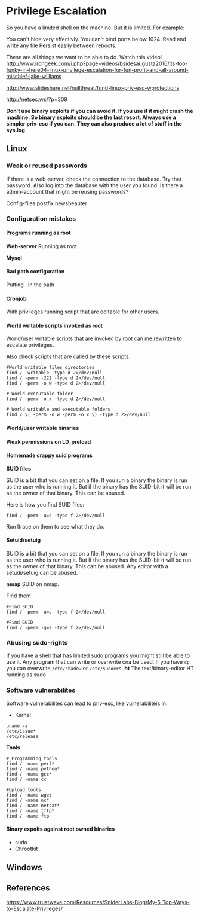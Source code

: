 # Privilege Escalation

So you have a limited shell on the machine. But it is limited. For example: 

You can't hide very effectivly. 
You can't bind ports below 1024.
Read and write any file
Persist easily between reboots.

These are all things we want to be able to do.
Watch this video!
http://www.irongeek.com/i.php?page=videos/bsidesaugusta2016/its-too-funky-in-here04-linux-privilege-escalation-for-fun-profit-and-all-around-mischief-jake-williams

http://www.slideshare.net/nullthreat/fund-linux-priv-esc-wprotections

http://netsec.ws/?p=309

**Don't use binary exploits if you can avoid it. If you use it it might crash the machine. So binary exploits should be the last resort. Always use a simpler priv-esc if you can. They can also produce a lot of stuff in the sys.log**

## Linux

### Weak or reused passwords

If there is a web-server, check the connection to the database. Try that password. Also log into the database with the user you found. Is there a admin-account that might be reusing passwords?

Config-files
postfix
newsbeauter

### Configuration mistakes

#### Programs running as root
**Web-server**
Running as root

**Mysql**

#### Bad path configuration
Putting . in the path

#### **Cronjob** 
With privileges running script that are editable for other users. 

#### World writable scripts invoked as root
World/user writable scripts that are invoked by root can me rewritten to escalate privileges.

Also check scripts that are called by these scripts.

```
#World writable files directories
find / -writable -type d 2>/dev/null
find / -perm -222 -type d 2>/dev/null
find / -perm -o w -type d 2>/dev/null

# World executable folder
find / -perm -o x -type d 2>/dev/null

# World writable and executable folders
find / \( -perm -o w -perm -o x \) -type d 2>/dev/null
```


#### World/user writable binaries

#### Weak permissions on LD_preload

#### Homemade crappy suid programs
**SUID files**

SUID is a bit that you can set on a file. If you run a binary the binary is run as the user who is running it. But if the binary has the SUID-bit it will be run as the owner of that binary. This can be abused.

Here is how you find SUID files:
```
find / -perm -u=s -type f 2>/dev/null
```

Run ltrace on them to see what they do.

#### Setuid/setuig

SUID is a bit that you can set on a file. If you run a binary the binary is run as the user who is running it. But if the binary has the SUID-bit it will be run as the owner of that binary. This can be abused.
Any editor with a setudi/setuig can be abused.

**nmap**
SUID on nmap.

Find them

```
#Find SUID
find / -perm -u=s -type f 2>/dev/null

#Find GUID
find / -perm -g=s -type f 2>/dev/null
```

### Abusing sudo-rights

If you have a shell that has limited sudo programs you might still be able to use it. Any program that can write or overwrite cna be used. If you have `cp` you can overwrite `/etc/shadow` or `/etc/sudoers`. 
**ht**
The text/binary-editor HT running as sudo



### Software vulnerabilites

Software vulnerabilites can lead to priv-esc, like vulnerabiliteis in:
- Kernel
```
uname -a
/etc/issue*
/etc/release
```

**Tools**
```
# Programming tools
find / -name perl*
find / -name python*
find / -name gcc*
find / -name cc

#Upload tools
find / -name wget
find / -name nc*
find / -name netcat*
find / -name tftp*
find / -name ftp
```



#### Binary expoits against root owned binaries
- sudo
- Chrootkit


## Windows

## References
https://www.trustwave.com/Resources/SpiderLabs-Blog/My-5-Top-Ways-to-Escalate-Privileges/